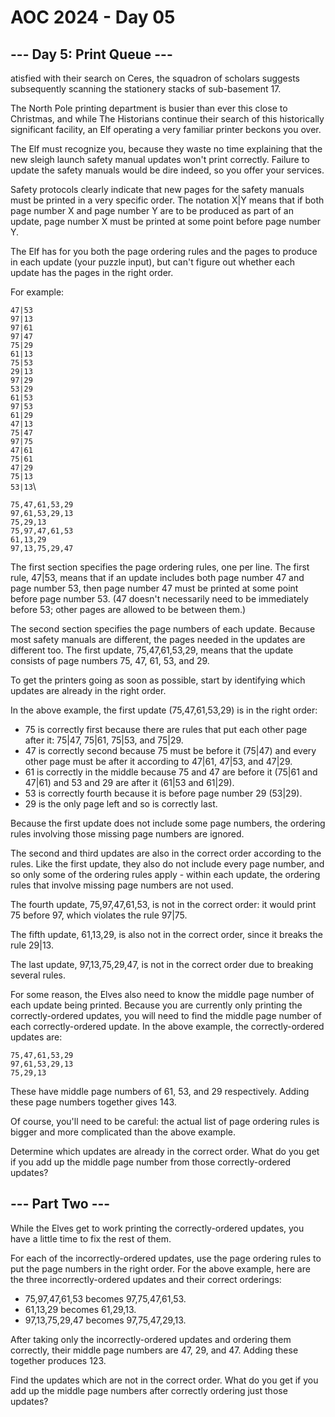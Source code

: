 # AOC 2024 - Day 05

## --- Day 5: Print Queue ---

atisfied with their search on Ceres, the squadron of scholars suggests subsequently scanning 
the stationery stacks of sub-basement 17.

The North Pole printing department is busier than ever this close to Christmas, and while 
The Historians continue their search of this historically significant facility, an Elf 
operating a very familiar printer beckons you over.

The Elf must recognize you, because they waste no time explaining that the new sleigh 
launch safety manual updates won't print correctly. Failure to update the safety manuals 
would be dire indeed, so you offer your services.

Safety protocols clearly indicate that new pages for the safety manuals must be printed 
in a very specific order. The notation X|Y means that if both page number X and page number 
Y are to be produced as part of an update, page number X must be printed at some point 
before page number Y.

The Elf has for you both the page ordering rules and the pages to produce in each update 
(your puzzle input), but can't figure out whether each update has the pages 
in the right order.

For example:

`47|53`\
`97|13`\
`97|61`\
`97|47`\
`75|29`\
`61|13`\
`75|53`\
`29|13`\
`97|29`\
`53|29`\
`61|53`\
`97|53`\
`61|29`\
`47|13`\
`75|47`\
`97|75`\
`47|61`\
`75|61`\
`47|29`\
`75|13`\
`53|13`\

`75,47,61,53,29`\
`97,61,53,29,13`\
`75,29,13`\
`75,97,47,61,53`\
`61,13,29`\
`97,13,75,29,47`

The first section specifies the page ordering rules, one per line. The first rule, 
47|53, means that if an update includes both page number 47 and page number 53, 
then page number 47 must be printed at some point before page number 53. (47 
doesn't necessarily need to be immediately before 53; other pages are allowed to 
be between them.)

The second section specifies the page numbers of each update. Because most safety 
manuals are different, the pages needed in the updates are different too. The 
first update, 75,47,61,53,29, means that the update consists of page numbers 
75, 47, 61, 53, and 29.

To get the printers going as soon as possible, start by identifying which updates 
are already in the right order.

In the above example, the first update (75,47,61,53,29) is in the right order:

- 75 is correctly first because there are rules that put each other page after 
  it: 75|47, 75|61, 75|53, and 75|29.
- 47 is correctly second because 75 must be before it (75|47) and every other 
  page must be after it according to 47|61, 47|53, and 47|29.
- 61 is correctly in the middle because 75 and 47 are before it (75|61 and 47|61) 
  and 53 and 29 are after it (61|53 and 61|29).
- 53 is correctly fourth because it is before page number 29 (53|29).
- 29 is the only page left and so is correctly last.

Because the first update does not include some page numbers, the ordering rules involving 
those missing page numbers are ignored.

The second and third updates are also in the correct order according to the rules. Like 
the first update, they also do not include every page number, and so only some of the 
ordering rules apply - within each update, the ordering rules that involve missing page 
numbers are not used.

The fourth update, 75,97,47,61,53, is not in the correct order: it would print 75 
before 97, which violates the rule 97|75.

The fifth update, 61,13,29, is also not in the correct order, since it breaks the 
rule 29|13.

The last update, 97,13,75,29,47, is not in the correct order due to breaking several rules.

For some reason, the Elves also need to know the middle page number of each update 
being printed. Because you are currently only printing the correctly-ordered updates, 
you will need to find the middle page number of each correctly-ordered update. In the 
above example, the correctly-ordered updates are:

`75,47,61,53,29`\
`97,61,53,29,13`\
`75,29,13`

These have middle page numbers of 61, 53, and 29 respectively. Adding these page 
numbers together gives 143.

Of course, you'll need to be careful: the actual list of page ordering rules is bigger 
and more complicated than the above example.

Determine which updates are already in the correct order. What do you get if you add 
up the middle page number from those correctly-ordered updates?

## --- Part Two ---
While the Elves get to work printing the correctly-ordered updates, you have a little 
time to fix the rest of them.

For each of the incorrectly-ordered updates, use the page ordering rules to put the 
page numbers in the right order. For the above example, here are the three 
incorrectly-ordered updates and their correct orderings:

- 75,97,47,61,53 becomes 97,75,47,61,53.
- 61,13,29 becomes 61,29,13.
- 97,13,75,29,47 becomes 97,75,47,29,13.

After taking only the incorrectly-ordered updates and ordering them correctly, their 
middle page numbers are 47, 29, and 47. Adding these together produces 123.

Find the updates which are not in the correct order. What do you get if you add up 
the middle page numbers after correctly ordering just those updates?



